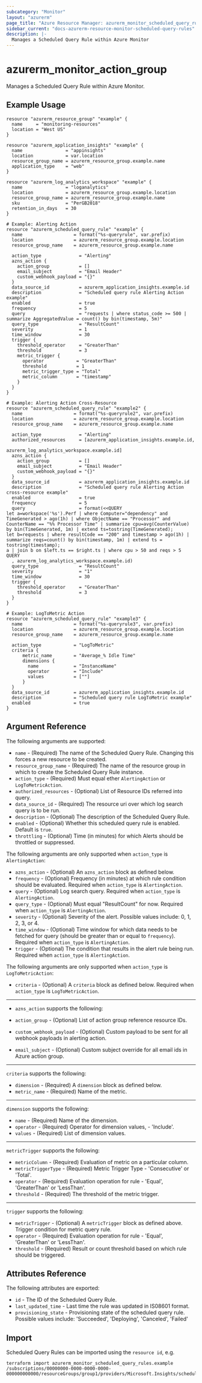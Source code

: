 ```yaml
---
subcategory: "Monitor"
layout: "azurerm"
page_title: "Azure Resource Manager: azurerm_monitor_scheduled_query_rules"
sidebar_current: "docs-azurerm-resource-monitor-scheduled-query-rules"
description: |-
  Manages a Scheduled Query Rule within Azure Monitor
---
```


# azurerm_monitor_action_group

Manages a Scheduled Query Rule within Azure Monitor.

## Example Usage

```hcl
resource "azurerm_resource_group" "example" {
  name     = "monitoring-resources"
  location = "West US"
}

resource "azurerm_application_insights" "example" {
  name                = "appinsights"
  location            = var.location
  resource_group_name = azurerm_resource_group.example.name
  application_type    = "web"
}

resource "azurerm_log_analytics_workspace" "example" {
  name                = "loganalytics"
  location            = azurerm_resource_group.example.location
  resource_group_name = azurerm_resource_group.example.name
  sku                 = "PerGB2018"
  retention_in_days   = 30
}

# Example: Alerting Action
resource "azurerm_scheduled_query_rule" "example" {
  name                   = format("%s-queryrule", var.prefix)
  location               = azurerm_resource_group.example.location
  resource_group_name    = azurerm_resource_group.example.name

  action_type              = "Alerting"
  azns_action {
    action_group           = []
    email_subject          = "Email Header"
    custom_webhook_payload = "{}"
  }
  data_source_id           = azurerm_application_insights.example.id
  description              = "Scheduled query rule Alerting Action example"
  enabled                  = true
  frequency                = 5
  query                    = "requests | where status_code >= 500 | summarize AggregatedValue = count() by bin(timestamp, 5m)"
  query_type               = "ResultCount"
  severity                 = 1
  time_window              = 30
  trigger {
    threshold_operator     = "GreaterThan"
    threshold              = 3
    metric_trigger {
      operator            = "GreaterThan"
      threshold           = 1
      metric_trigger_type = "Total"
      metric_column       = "timestamp"
    }
  }
}

# Example: Alerting Action Cross-Resource
resource "azurerm_scheduled_query_rule" "example2" {
  name                   = format("%s-queryrule2", var.prefix)
  location               = azurerm_resource_group.example.location
  resource_group_name    = azurerm_resource_group.example.name

  action_type              = "Alerting"
  authorized_resources     = [azurerm_application_insights.example.id,
                              azurerm_log_analytics_workspace.example.id]
  azns_action {
    action_group           = []
    email_subject          = "Email Header"
    custom_webhook_payload = "{}"
  }
  data_source_id           = azurerm_application_insights.example.id
  description              = "Scheduled query rule Alerting Action cross-resource example"
  enabled                  = true
  frequency                = 5
  query                    = format(<<QUERY
let a=workspace('%s').Perf | where Computer="dependency" and TimeGenerated > ago(1h) | where ObjectName == "Processor" and CounterName == "%% Processor Time" | summarize cpu=avg(CounterValue) by bin(TimeGenerated, 1m) | extend ts=tostring(TimeGenerated);
let b=requests | where resultCode == "200" and timestamp > ago(1h) | summarize reqs=count() by bin(timestamp, 1m) | extend ts = tostring(timestamp);
a | join b on $left.ts == $right.ts | where cpu > 50 and reqs > 5
QUERY
  , azurerm_log_analytics_workspace.example.id)
  query_type               = "ResultCount"
  severity                 = "1"
  time_window              = 30
  trigger {
    threshold_operator     = "GreaterThan"
    threshold              = 3
  }
}

# Example: LogToMetric Action
resource "azurerm_scheduled_query_rule" "example3" {
  name                   = format("%s-queryrule3", var.prefix)
  location               = azurerm_resource_group.example.location
  resource_group_name    = azurerm_resource_group.example.name

  action_type            = "LogToMetric"
  criteria {
      metric_name        = "Average_% Idle Time"
      dimensions {
        name             = "InstanceName"
        operator         = "Include"
        values           = [""]
      }
  }
  data_source_id         = azurerm_application_insights.example.id
  description            = "Scheduled query rule LogToMetric example"
  enabled                = true
}
```

## Argument Reference

The following arguments are supported:

* `name` - (Required) The name of the Scheduled Query Rule. Changing this forces a new resource to be created.
* `resource_group_name` - (Required) The name of the resource group in which to create the Scheduled Query Rule instance.
* `action_type` - (Required) Must equal ether `AlertingAction` or `LogToMetricAction`.
* `authorized_resources` - (Optional) List of Resource IDs referred into query.
* `data_source_id` - (Required) The resource uri over which log search query is to be run.
* `description` - (Optional) The description of the Scheduled Query Rule.
* `enabled` - (Optional) Whether this scheduled query rule is enabled.  Default is `true`.
* `throttling` - (Optional) Time (in minutes) for which Alerts should be throttled or suppressed.

The following arguments are only supported when `action_type` is `AlertingAction`:

* `azns_action` - (Optional) An `azns_action` block as defined below.
* `frequency` - (Optional) Frequency (in minutes) at which rule condition should be evaluated.  Required when `action_type` is `AlertingAction`.
* `query` - (Optional) Log search query.  Required when `action_type` is `AlertingAction`.
* `query_type` - (Optional) Must equal "ResultCount" for now.  Required when `action_type` is `AlertingAction`.
* `severity` - (Optional) Severity of the alert. Possible values include: 0, 1, 2, 3, or 4.
* `time_window` - (Optional) Time window for which data needs to be fetched for query (should be greater than or equal to `frequency`).  Required when `action_type` is `AlertingAction`.
* `trigger` - (Optional) The condition that results in the alert rule being run.  Required when `action_type` is `AlertingAction`.

The following arguments are only supported when `action_type` is `LogToMetricAction`:

* `criteria` - (Optional) A `criteria` block as defined below. Required when `action_type` is `LogToMetricAction`.

---

* `azns_action` supports the following:

* `action_group` - (Optional) List of action group reference resource IDs.
* `custom_webhook_payload` - (Optional) Custom payload to be sent for all webhook payloads in alerting action.
* `email_subject` - (Optional) Custom subject override for all email ids in Azure action group.

---

`criteria` supports the following:

* `dimension` - (Required) A `dimension` block as defined below.
* `metric_name` - (Required) Name of the metric.

---

`dimension` supports the following:

* `name` - (Required) Name of the dimension.
* `operator` - (Required) Operator for dimension values, - 'Include'.
* `values` - (Required) List of dimension values.

---

`metricTrigger` supports the following:

* `metricColumn` - (Required) Evaluation of metric on a particular column.
* `metricTriggerType` - (Required) Metric Trigger Type - 'Consecutive' or 'Total'.
* `operator` - (Required) Evaluation operation for rule - 'Equal', 'GreaterThan' or 'LessThan'.
* `threshold` - (Required) The threshold of the metric trigger.

---

`trigger` supports the following:

* `metricTrigger` - (Optional) A `metricTrigger` block as defined above. Trigger condition for metric query rule.
* `operator` - (Required) Evaluation operation for rule - 'Equal', 'GreaterThan' or 'LessThan'.
* `threshold` - (Required) Result or count threshold based on which rule should be triggered.

## Attributes Reference

The following attributes are exported:

* `id` - The ID of the Scheduled Query Rule.
* `last_updated_time` - Last time the rule was updated in IS08601 format.
* `provisioning_state` - Provisioning state of the scheduled query rule. Possible values include: 'Succeeded', 'Deploying', 'Canceled', 'Failed'

## Import

Scheduled Query Rules can be imported using the `resource id`, e.g.

```shell
terraform import azurerm_monitor_scheduled_query_rules.example /subscriptions/00000000-0000-0000-0000-000000000000/resourceGroups/group1/providers/Microsoft.Insights/scheduledQueryRules/myrulename
```
